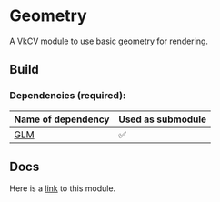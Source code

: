 # Geometry

A VkCV module to use basic geometry for rendering.

## Build

### Dependencies (required):

| Name of dependency                   | Used as submodule |
|--------------------------------------|---|
| [GLM](https://github.com/g-truc/glm) | ✅ |

## Docs

Here is a [link](https://userpages.uni-koblenz.de/~vkcv/doc/group__vkcv__geometry.html) to this module.
